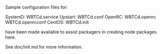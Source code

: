 Sample configuration files for:

SystemD: WBTCd.service
Upstart: WBTCd.conf
OpenRC:  WBTCd.openrc
         WBTCd.openrcconf
CentOS:  WBTCd.init

have been made available to assist packagers in creating node packages here.

See doc/init.md for more information.
